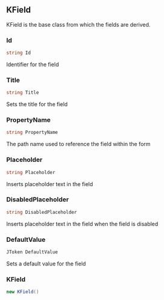 ## KField

KField is the base class from which the fields are derived.

### Id

```cs
string Id
```

Identifier for the field

### Title

```cs
string Title
```

Sets the title for the field

### PropertyName

```cs
string PropertyName
```

The path name used to reference the field within the form

### Placeholder

```cs
string Placeholder
```

Inserts placeholder text in the field

### DisabledPlaceholder

```cs
string DisabledPlaceholder
```

Inserts placeholder text in the field when the field is disabled

### DefaultValue

```cs
JToken DefaultValue
```

Sets a default value for the field

### KField

```cs
new KField()
```


